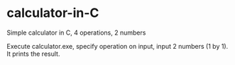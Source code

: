 # calculator-in-C
Simple calculator in C, 4 operations, 2 numbers

Execute calculator.exe, specify operation on input, input 2 numbers (1 by 1). It prints the result.

